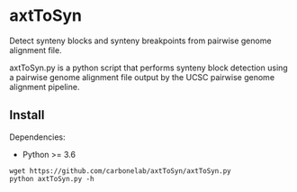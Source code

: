 # axtToSyn

Detect synteny blocks and synteny breakpoints from pairwise genome alignment file.

axtToSyn.py is a python script that performs synteny block detection using a pairwise genome alignment file output by the UCSC pairwise genome alignment pipeline. 

## Install

Dependencies: 

 - Python >= 3.6

```
wget https://github.com/carbonelab/axtToSyn/axtToSyn.py
python axtToSyn.py -h
```
